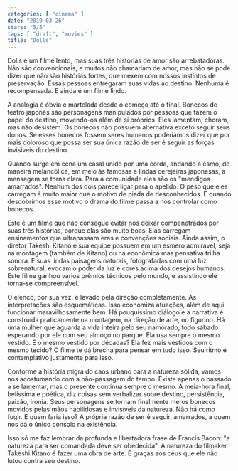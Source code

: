 ```yaml
---
categories: [ "cinema" ]
date: "2019-03-26"
stars: "5/5"
tags: [ "draft", "movies" ]
title: "Dolls"
---
```

Dolls é um filme lento, mas suas três histórias de amor são
arrebatadoras. Não são convencionais, e muitos não chamariam de amor,
mas não se pode dizer que não são histórias fortes, que mexem com
nossos instintos de preservação. Essas pessoas entregaram suas vidas
ao destino. Nenhuma é recompensada. E ainda é um filme lindo.

A analogia é óbvia e martelada desde o começo até o final. Bonecos
de teatro japonês são personagens manipulados por pessoas que fazem
o papel do destino, movendo-os além de si próprios. Eles lamentam,
choram, mas não desistem. Os bonecos não possuem alternativa exceto
seguir seus donos. Se esses bonecos fossem seres humanos poderíamos
dizer que por mais doloroso que possa ser sua única razão de ser é
seguir as forças invisíveis do destino.

Quando surge em cena um casal unido por uma corda, andando a esmo, de
maneira melancólica, em meio às famosas e lindas cerejeiras japonesas,
a mensagem se torna clara. Para a comunidade eles são os "mendigos
amarrados". Nenhum dos dois parece ligar para o apelido. O peso que
eles carregam é muito maior que o motivo de piada de desconhecidos. E
quando descobrimos esse motivo o drama do filme passa a nos controlar
como bonecos.

Este é um filme que não consegue evitar nos deixar compenetrados
por suas três histórias, porque elas são muito boas. Elas carregam
ensinamentos que ultrapassam eras e convenções sociais. Ainda assim,
o diretor Takeshi Kitano e sua equipe possuem em um esmero admirável,
seja na montagem (também de Kitano) ou na econômica mas pensativa
trilha sonora. E suas lindas paisagens naturais, fotografadas com uma
luz sobrenatural, evocam o poder da luz e cores acima dos desejos
humanos. Este filme ganhou vários prêmios técnicos pelo mundo,
e assistindo ele torna-se compreensível.

O elenco, por sua vez, é levado pela direção completamente. As
interpretações são esquemáticas. Isso economiza atuações, além
de aqui funcionar maravilhosamente bem. Há pouquíssimo diálogo e a
narrativa é construída praticamente na montagem, na direção de arte,
no figurino. Há uma mulher que aguarda a vida inteira pelo seu namorado,
todo sábado esperando por ele com seu almoço no parque. Ela usa sempre
o mesmo vestido. É o mesmo vestido por décadas? Ela fez mais vestidos
com o mesmo tecido? O filme te dá brecha para pensar em tudo isso. Seu
ritmo é contemplativo justamente para isso.

Conforme a história migra do caos urbano para a natureza sólida,
vamos nos acostumando com a não-passagem do tempo. Existe apenas
o passado a se lamentar, mas o presente continua sempre o mesmo. A
meia-hora final, belíssima e poética, diz coisas sem verbalizar sobre
destino, persistência, paixão, ironia. Seus personagens se tornam
finalmente meros bonecos movidos pelas mãos habilidosas e invisíveis
da natureza. Não há como fugir. E quem faria isso? A própria razão de
ser é seguir, amarrados, a quem nos dá o único consolo na existência.

Isso só me faz lembrar da profunda e libertadora frase de Francis Bacon:
"a natureza para ser comandada deve ser obedecida". A natureza do filmaker
Takeshi Kitano é fazer uma obra de arte. E graças aos céus que ele
não lutou contra seu destino.
